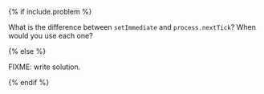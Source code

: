 {% if include.problem %}

What is the difference between `setImmediate` and `process.nextTick`?
When would you use each one?

{% else %}

FIXME: write solution.

{% endif %}
